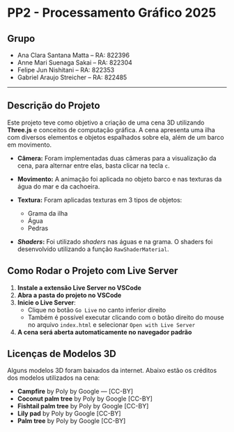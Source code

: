 # PP2 - Processamento Gráfico 2025

## Grupo

* Ana Clara Santana Matta – RA: 822396  
* Anne Mari Suenaga Sakai – RA: 822304  
* Felipe Jun Nishitani – RA: 822353 
* Gabriel Araujo Streicher – RA: 822485 

---

## Descrição do Projeto

Este projeto teve como objetivo a criação de uma cena 3D utilizando **Three.js** e conceitos de computação gráfica. A cena apresenta uma ilha com diversos elementos e objetos espalhados sobre ela, além de um barco em movimento.

* **Câmera:** Foram implementadas duas câmeras para a visualização da cena, para alternar entre elas, basta clicar na tecla `c`.

* **Movimento:** A animação foi aplicada no objeto barco e nas texturas da água do mar e da cachoeira.

* **Textura:** Foram aplicadas texturas em 3 tipos de objetos: 
    * Grama da ilha
    * Água
    * Pedras

* ***Shaders*:** Foi utilizado *shaders* nas águas e na grama. O shaders foi desenvolvido utilizando a função `RawShaderMaterial`.

## Como Rodar o Projeto com Live Server

1. **Instale a extensão Live Server no VSCode**
2. **Abra a pasta do projeto no VSCode**
3. **Inicie o Live Server**:
    * Clique no botão `Go Live` no canto inferior direito
    * Também é possível executar clicando com o botão direito do mouse no arquivo `index.html` e selecionar `Open with Live Server`
4. **A cena será aberta automaticamente no navegador padrão**


## Licenças de Modelos 3D

Alguns modelos 3D foram baixados da internet. Abaixo estão os créditos dos modelos utilizados na cena:

- **Campfire** by Poly by Google — [CC-BY] 
- **Coconut palm tree** by Poly by Google [CC-BY]
- **Fishtail palm tree** by Poly by Google [CC-BY]
- **Lily pad** by Poly by Google [CC-BY]
- **Palm tree** by Poly by Google [CC-BY]

